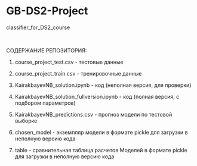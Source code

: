 GB-DS2-Project
==============

classifier_for_DS2_course

 

СОДЕРЖАНИЕ РЕПОЗИТОРИЯ:

1.  course_project_test.csv - тестовые данные

2.  course_project_train.csv - тренировочные данные

3.  KairakbayevNB_solution.ipynb - код (неполная версия, для проверки)

4.  KairakbayevNB_solution_fullversion.ipynb - код (полная версия, с подбором
    параметров)

5.  KairakbayevNB_predictions.csv - прогноз модели по тестовой выборке

6.  chosen_model - экземпляр модели в формате pickle для загрузки в неполную
    версию кода

7.  table - сравнительная таблица расчетов Моделей в формате pickle для загрузки
    в неполную версию кода
